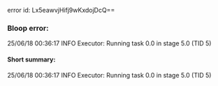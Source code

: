 error id: Lx5eawvjHifj9wKxdojDcQ==
### Bloop error:

25/06/18 00:36:17 INFO Executor: Running task 0.0 in stage 5.0 (TID 5)
#### Short summary: 

25/06/18 00:36:17 INFO Executor: Running task 0.0 in stage 5.0 (TID 5)